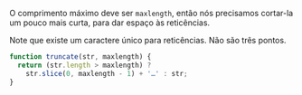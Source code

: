 O comprimento máximo deve ser `maxlength`, então nós precisamos cortar-la um pouco mais curta, para dar espaço às reticências.

Note que existe um caractere único para reticências. Não são três pontos.

```js run demo
function truncate(str, maxlength) {
  return (str.length > maxlength) ?
    str.slice(0, maxlength - 1) + '…' : str;
}
```
